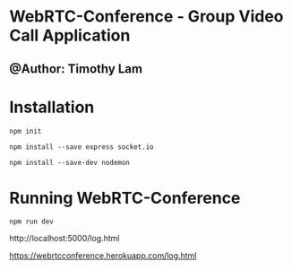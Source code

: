 # WebRTC-Conference - Group Video Call Application

## @Author: Timothy Lam

Installation
============================================================
 ```
 npm init
 ```

 ```
 npm install --save express socket.io
 ```

```
npm install --save-dev nodemon
```

Running WebRTC-Conference
============================================================

```
npm run dev
```

http://localhost:5000/log.html

https://webrtcconference.herokuapp.com/log.html 
